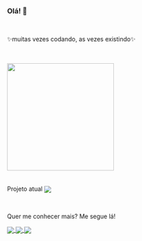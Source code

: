 ### Olá! 👋

</br>

✨muitas vezes codando, as vezes existindo✨</br>

##
  

</br>
<div>
  <img height="250" src="https://github-readme-stats.vercel.app/api/top-langs/?username=anuraghazra&layout=default&theme=shades-of-purple&border_radius=15&custom_title=Most Used&title_color=FFFF00"/>
</div></br></br>
  



  <div>
    <label>Projeto atual </label>
    <a href="https://www.canva.com/design/DAEn49FT01M/PrF6b-_W9h8LUR4y0uYjvg/view?website#1" > 
      <img align="center" src="https://img.shields.io/badge/petsOn-❤️-orange">
    </a>
  </div></br>
  
##

Quer me conhecer mais? Me segue lá!

<div>
  <a href="https://www.linkedin.com/in/cassia-dmartins/" target="_blank"> 
    <img align="center" src="https://img.shields.io/badge/LinkedIn-0077B5?style=for-the-badge&logo=linkedin&logoColor=white" target="_blank">
  </a>
  <a href="https://www.tinkercad.com/users/1YvaGkrMYDf-cassiadmartins?category=circuits&sort=likes&view_mode=default" target="_blank"> 
    <img align="center" src="https://img.shields.io/badge/Tinkecard-4EA94B?style=for-the-badge&logoColor=white" target="_blank">
  </a>
  <a href="https://steamcommunity.com/profiles/76561199093523336/" target="blank"> 
    <img align="center" src="https://img.shields.io/badge/Steam-000000?style=for-the-badge&logo=steam&logoColor=white" target="_blank">
  </a>
</div>

